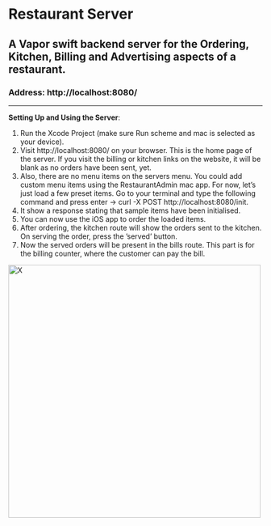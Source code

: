 
# Restaurant Server

## A Vapor swift backend server for the Ordering, Kitchen, Billing and Advertising aspects of a restaurant.

### Address: http://localhost:8080/
- - - -
**Setting Up and Using the Server**:
1. Run the Xcode Project (make sure Run scheme and mac is selected as your device).
2. Visit http://localhost:8080/ on your browser. This is the home page of the server. If you visit the billing or kitchen links on the website, it will be blank as no orders have been sent, yet.
3. Also, there are no menu items on the servers menu. You could add custom menu items using the RestaurantAdmin mac app. For now, let’s just load a few preset items. Go to your terminal and type the following command and press enter -> curl -X POST http://localhost:8080/init.
4. It show a response stating that sample items have been initialised.
5. You can now use the iOS app to order the loaded items.
6. After ordering, the kitchen route will show the orders sent to the kitchen. On serving the order, press the ’served’ button.
7. Now the served orders will be present in the bills route. This part is for the billing counter, where the customer can pay the bill. 

<img src="https://imgur.com/2nXdmrm.png" alt="X" style="width:500px;height:500px">
</p>
